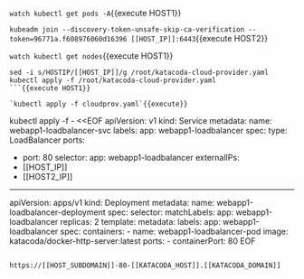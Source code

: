 `watch kubectl get pods -A`{{execute HOST1}}

`kubeadm join --discovery-token-unsafe-skip-ca-verification --token=96771a.f608976060d16396 [[HOST_IP]]:6443`{{execute HOST2}}

`watch kubectl get nodes`{{execute HOST1}}

```
sed -i s/HOSTIP/[[HOST_IP]]/g /root/katacoda-cloud-provider.yaml
kubectl apply -f /root/katacoda-cloud-provider.yaml
```{{execute HOST1}}

`kubectl apply -f cloudprov.yaml`{{execute}}

```
kubectl apply -f - <<EOF
apiVersion: v1
kind: Service
metadata:
  name: webapp1-loadbalancer-svc
  labels:
    app: webapp1-loadbalancer
spec:
  type: LoadBalancer
  ports:
  - port: 80
  selector:
    app: webapp1-loadbalancer
  externalIPs:
  - [[HOST_IP]]
  - [[HOST2_IP]]
---
apiVersion: apps/v1
kind: Deployment
metadata:
  name: webapp1-loadbalancer-deployment
spec:
  selector:
    matchLabels:
      app: webapp1-loadbalancer
  replicas: 2
  template:
    metadata:
      labels:
        app: webapp1-loadbalancer
    spec:
      containers:
      - name: webapp1-loadbalancer-pod
        image: katacoda/docker-http-server:latest
        ports:
        - containerPort: 80
EOF
```{{execute}}

https://[[HOST_SUBDOMAIN]]-80-[[KATACODA_HOST]].[[KATACODA_DOMAIN]]
